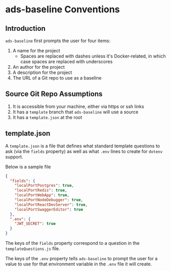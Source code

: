 # ads-baseline Conventions

## Introduction

`ads-baseline` first prompts the user for four items:

1. A name for the project
    * Spaces are replaced with dashes unless it's Docker-related, in which case spaces are replaced with underscores
1. An author for the project
1. A description for the project
1. The URL of a Git repo to use as a baseline

## Source Git Repo Assumptions

1. It is accessible from your machine, either via https or ssh links
1. It has a `template` branch that `ads-baseline` will use a source
1. It has a `template.json` at the root

## template.json

A `template.json` is a file that defines what standard template questions to ask (via the `fields` property) as well as what `.env` lines to create for `dotenv` support.

Below is a sample file

```json
{
  "fields": {
    "localPortPostgres": true,
    "localPortRedis": true,
    "localPortWebApp": true,
    "localPortNodeDebugger": true,
    "localPortReactDevServer": true,
    "localPortSwaggerEditor": true
  },
  ".env": {
    "JWT_SECRET": true
  }
}
```

The keys of the `fields` property correspond to a question in the `templateQuestions.js` file.

The keys of the `.env` property tells `ads-baseline` to prompt the user for a value to use for that environment variable in the `.env` file it will create.

